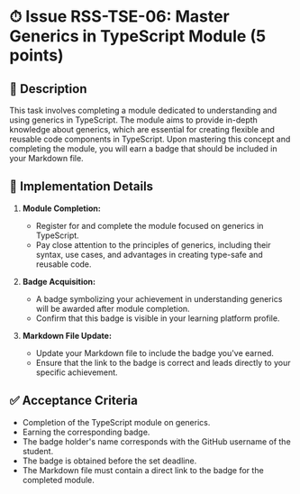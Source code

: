 # ⏱ Issue RSS-TSE-06: Master Generics in TypeScript Module (5 points)

## 📝 Description

This task involves completing a module dedicated to understanding and using generics in TypeScript. The module aims to provide in-depth knowledge about generics, which are essential for creating flexible and reusable code components in TypeScript. Upon mastering this concept and completing the module, you will earn a badge that should be included in your Markdown file.

## 🔨 Implementation Details

1. **Module Completion:**
   - Register for and complete the module focused on generics in TypeScript.
   - Pay close attention to the principles of generics, including their syntax, use cases, and advantages in creating type-safe and reusable code.

2. **Badge Acquisition:**
   - A badge symbolizing your achievement in understanding generics will be awarded after module completion.
   - Confirm that this badge is visible in your learning platform profile.

3. **Markdown File Update:**
   - Update your Markdown file to include the badge you've earned.
   - Ensure that the link to the badge is correct and leads directly to your specific achievement.

## ✅ Acceptance Criteria

- Completion of the TypeScript module on generics.
- Earning the corresponding badge.
- The badge holder's name corresponds with the GitHub username of the student.
- The badge is obtained before the set deadline.
- The Markdown file must contain a direct link to the badge for the completed module.
